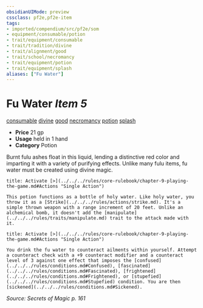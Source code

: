 ```yaml
---
obsidianUIMode: preview
cssclass: pf2e,pf2e-item
tags:
- imported/compendium/src/pf2e/som
- equipment/consumable/potion
- trait/equipment/consumable
- trait/tradition/divine
- trait/alignment/good
- trait/school/necromancy
- trait/equipment/potion
- trait/equipment/splash
aliases: ["Fu Water"]
---
```

# Fu Water *Item 5*  
[consumable](consumable.md)  [divine](divine.md)  [good](good.md)  [necromancy](necromancy.md)  [potion](potion.md)  [splash](splash.md)  

- **Price** 21 gp
- **Usage** held in 1 hand
- **Category** Potion

Burnt fulu ashes float in this liquid, lending a distinctive red color and imparting it with a variety of purifying effects. Unlike many fulu items, fu water must be created using divine magic.

```ad-embed-ability
title: Activate [>](../../../rules/core-rulebook/chapter-9-playing-the-game.md#Actions "Single Action")

This potion functions as a bottle of holy water. Like holy water, you throw it as a [Strike](../../../rules/actions/strike.md). It's a simple thrown weapon with a range increment of 20 feet. Unlike an alchemical bomb, it doesn't add the [manipulate](../../../rules/traits/manipulate.md) trait to the attack made with it.
```

```ad-embed-ability
title: Activate [>](../../../rules/core-rulebook/chapter-9-playing-the-game.md#Actions "Single Action")

You drink the fu water to counteract ailments within yourself. Attempt a counteract check with a +9 counteract modifier and a counteract level of 3 against one effect that imposes the [confused](../../../rules/conditions.md#Confused), [fascinated](../../../rules/conditions.md#Fascinated), [frightened](../../../rules/conditions.md#Frightened), or [stupefied](../../../rules/conditions.md#Stupefied) condition. You are then [sickened](../../../rules/conditions.md#Sickened).
```

*Source: Secrets of Magic p. 161*
